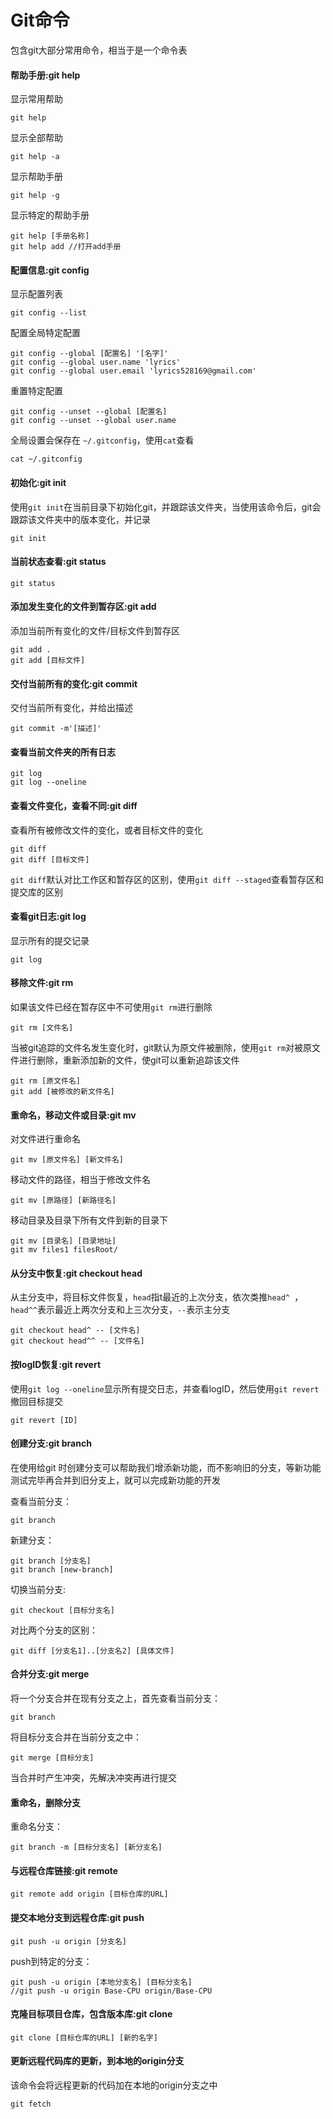 # Git命令

包含git大部分常用命令，相当于是一个命令表

#### 帮助手册:git help

显示常用帮助

```
git help
```

显示全部帮助

```
git help -a
```

显示帮助手册

```
git help -g
```

显示特定的帮助手册

```
git help [手册名称]
git help add //打开add手册
```

#### 配置信息:git config

显示配置列表

```
git config --list
```

配置全局特定配置

```
git config --global [配置名] '[名字]'
git config --global user.name 'lyrics'
git config --global user.email 'lyrics528169@gmail.com'
```

重置特定配置

```
git config --unset --global [配置名]
git config --unset --global user.name
```

全局设置会保存在 ```~/.gitconfig```，使用```cat```查看

```
cat ~/.gitconfig
```

#### 初始化:git init

使用`git init`在当前目录下初始化git，并跟踪该文件夹，当使用该命令后，git会跟踪该文件夹中的版本变化，并记录

```
git init
```

#### 当前状态查看:git status

```
git status
```

#### 添加发生变化的文件到暂存区:git add

添加当前所有变化的文件/目标文件到暂存区

```
git add .
git add [目标文件]
```

#### 交付当前所有的变化:git commit

交付当前所有变化，并给出描述

```
git commit -m'[描述]'
```

#### 查看当前文件夹的所有日志

```
git log
git log --oneline
```

#### 查看文件变化，查看不同:git diff

查看所有被修改文件的变化，或者目标文件的变化

```
git diff
git diff [目标文件]
```

`git diff`默认对比工作区和暂存区的区别，使用`git diff --staged`查看暂存区和提交库的区别

#### 查看git日志:git log

显示所有的提交记录

```
git log
```

#### 移除文件:git rm

如果该文件已经在暂存区中不可使用`git rm`进行删除

```
git rm [文件名]
```

当被git追踪的文件名发生变化时，git默认为原文件被删除，使用`git rm`对被原文件进行删除，重新添加新的文件，使git可以重新追踪该文件

```
git rm [原文件名]
git add [被修改的新文件名]
```

#### 重命名，移动文件或目录:git mv

对文件进行重命名

```
git mv [原文件名] [新文件名]
```

移动文件的路径，相当于修改文件名

```
git mv [原路径] [新路径名]
```

移动目录及目录下所有文件到新的目录下

```
git mv [目录名] [目录地址]
git mv files1 filesRoot/
```

#### 从分支中恢复:git checkout head

从主分支中，将目标文件恢复，`head`指t最近的上次分支，依次类推`head^ `，`head^^`表示最近上两次分支和上三次分支，`--`表示主分支

```
git checkout head^ -- [文件名]
git checkout head^^ -- [文件名]
```

#### 按logID恢复:git revert

使用`git log --oneline`显示所有提交日志，并查看logID，然后使用`git revert`撤回目标提交

```
git revert [ID]
```

#### 创建分支:git branch

在使用给git 时创建分支可以帮助我们增添新功能，而不影响旧的分支，等新功能测试完毕再合并到旧分支上，就可以完成新功能的开发

查看当前分支：

```
git branch
```

新建分支：

```
git branch [分支名]
git branch [new-branch]
```

切换当前分支:

```
git checkout [目标分支名]
```

对比两个分支的区别：

```
git diff [分支名1]..[分支名2] [具体文件]
```

#### 合并分支:git merge

将一个分支合并在现有分支之上，首先查看当前分支：

```
git branch
```

将目标分支合并在当前分支之中：

```
git merge [目标分支]
```

当合并时产生冲突，先解决冲突再进行提交

#### 重命名，删除分支

重命名分支：

```
git branch -m [目标分支名] [新分支名]
```

#### 与远程仓库链接:git remote

```
git remote add origin [目标仓库的URL]
```

#### 提交本地分支到远程仓库:git push

```
git push -u origin [分支名]
```

push到特定的分支：

```
git push -u origin [本地分支名] [目标分支名]
//git push -u origin Base-CPU origin/Base-CPU
```

#### 克隆目标项目仓库，包含版本库:git clone

```
git clone [目标仓库的URL] [新的名字]
```

#### 更新远程代码库的更新，到本地的origin分支

该命令会将远程更新的代码加在本地的origin分支之中

```
git fetch
```

